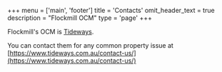 +++
menu = ['main', 'footer']
title = 'Contacts'
omit_header_text = true
description = "Flockmill OCM"
type = 'page'
+++

Flockmill's OCM is [Tideways](http://tideways.com.au).

You can contact them for any common property issue at [https://www.tideways.com.au/contact-us/](https://www.tideways.com.au/contact-us/)
